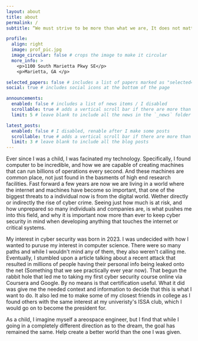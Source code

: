 ```yaml
---
layout: about
title: about
permalink: /
subtitle: “We must strive to be more than what we are, It does not matter that we will never reach our ultimate goal. The effort yields its own rewards.” - Data, Star Trek TNG  # “The Offspring”

profile:
  align: right
  image: prof_pic.jpg
  image_circular: false # crops the image to make it circular
  more_info: >
    <p>1100 South Marietta Pkwy SE</p>
    <p>Marietta, GA </p>

selected_papers: false # includes a list of papers marked as "selected={true}" / I disabled
social: true # includes social icons at the bottom of the page

announcements:
  enabled: false # includes a list of news items / I disabled
  scrollable: true # adds a vertical scroll bar if there are more than 3 news items
  limit: 5 # leave blank to include all the news in the `_news` folder

latest_posts:
  enabled: false # I disabled, renable after I make some posts
  scrollable: true # adds a vertical scroll bar if there are more than 3 new posts items
  limit: 3 # leave blank to include all the blog posts
---
```

Ever since I was a child, I was facinated my technology. Specifically, I found computer to be incredible, and how we are capable of creating machines that can run billions of operations every second. And these machines are common place, not just found in the basments of high end research facilities. Fast forward a few years are now we are living in a world where the internet and machines have become so important, that one of the biggest threats to a individual now is from the digital world. Wether directly or indirectly the rise of cyber crime. Seeing just how much is at risk, and how unprepared so many individuals and companies are, is what pushes me into this field, and why it is important now more than ever to keep cyber security in mind when developing anything that touches the internet or critical systems.

My interest in cyber security was born in 2023. I was undecided with how I wanted to puruse my interest in computer science. There were so many paths and while I wouldn't mind any of them, they also weren't calling me. Eventually, I stumbled upon a article talking about a recent attack that resulted in millions of people having their personal info being leaked onto the net (Something that we see practically ever year now). That begun the rabbit hole that led me to taking my first cyber security course online via Coursera and Google. By no means is that certification useful. What it did was give me the needed context and information to decide that this is what I want to do. It also led me to make some of my closest friends in college as I found others with the same interest at my univeristy's ISSA club, which I would go on to become the president for.

As a child, I imagine myself a areospace engineer, but I find that while I going in a completely different direction as to the dream, the goal has remained the same. Help create a better world than the one I was given.


